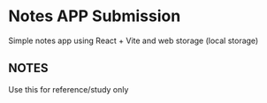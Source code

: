 # Notes APP Submission
Simple notes app using React + Vite and web storage (local storage)

## NOTES
Use this for reference/study only